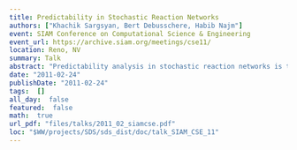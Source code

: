 ```yaml
---
title: Predictability in Stochastic Reaction Networks
authors: ["Khachik Sargsyan, Bert Debusschere, Habib Najm"]
event: SIAM Conference on Computational Science & Engineering
event_url: https://archive.siam.org/meetings/cse11/
location: Reno, NV
summary: Talk
abstract: "Predictability analysis in stochastic reaction networks is typically challenged by intrinsic noise. We utilize non-intrusive spectral expansions to efficiently propagate input parametric uncertainties in the presence of intrinsic stochasticity. To address the curse of dimensionality, orthogonal spectral projections are performed using a sparse quadrature approach that is shown to perform better than High Dimensional Model Representation (HDMR) for the benchmark problem. The methodology is illustrated for the gene regulation network of the Bacillus Subtilis bacterium."
date: "2011-02-24"
publishDate: "2011-02-24"
tags:  []
all_day:  false
featured:  false
math:  true
url_pdf: "files/talks/2011_02_siamcse.pdf"
loc: "$WW/projects/SDS/sds_dist/doc/talk_SIAM_CSE_11"
---
```

